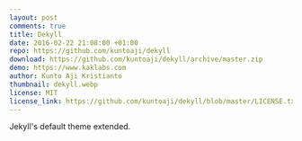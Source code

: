 ```yaml
---
layout: post
comments: true
title: Dekyll
date: 2016-02-22 21:08:00 +01:00
repo: https://github.com/kuntoaji/dekyll
download: https://github.com/kuntoaji/dekyll/archive/master.zip
demo: https://www.kaklabs.com
author: Kunto Aji Kristianto
thumbnail: dekyll.webp
license: MIT
license_link: https://github.com/kuntoaji/dekyll/blob/master/LICENSE.txt
---
```


Jekyll's default theme extended.
